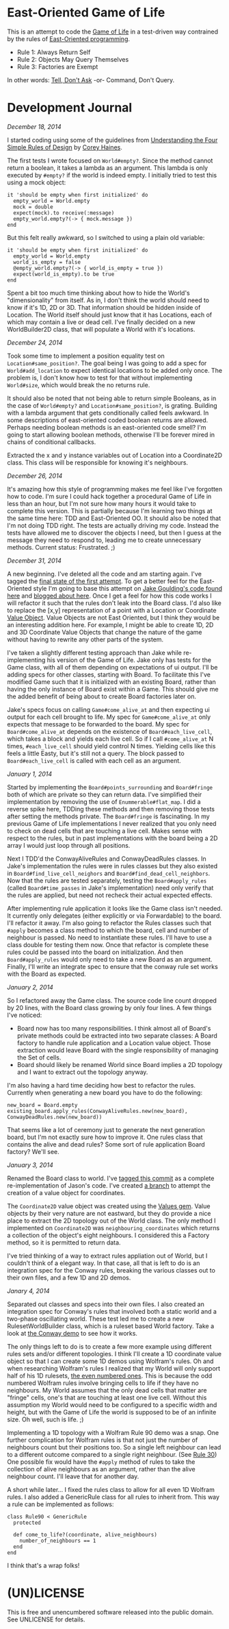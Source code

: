 # East-Oriented Game of Life

This is an attempt to code the [Game of Life](https://en.wikipedia.org/wiki/Conway%27s_Game_of_Life) in a test-driven way contrained by the rules of [East-Oriented programming](http://www.confreaks.com/videos/4825-RubyConf2014-eastward-ho-a-clear-path-through-ruby-with-oo).

* Rule 1: Always Return Self
* Rule 2: Objects May Query Themselves
* Rule 3: Factories are Exempt

In other words: [Tell, Don't Ask](http://c2.com/cgi/wiki?TellDontAsk) -or- Command, Don't Query.

# Development Journal

*December 18, 2014*

I started coding using some of the guidelines from [Understanding the Four Simple Rules of Design](https://leanpub.com/4rulesofsimpledesign) by [Corey Haines](https://twitter.com/coreyhaines).

The first tests I wrote focused on `World#empty?`. Since the method cannot return a boolean, it takes a lambda as an argument. This lambda is only executed by `#empty?` if the world is indeed empty. I initially tried to test this using a mock object:

    it 'should be empty when first initialized' do
      empty_world = World.empty
      mock = double
      expect(mock).to receive(:message)
      empty_world.empty?(-> { mock.message })
    end

But this felt really awkward, so I switched to using a plain old variable:

    it 'should be empty when first initialized' do
      empty_world = World.empty
      world_is_empty = false
      @empty_world.empty?(-> { world_is_empty = true })
      expect(world_is_empty).to be true
    end

Spent a bit too much time thinking about how to hide the World's "dimensionality" from itself. As in, I don't think the world should need to know if it's 1D, 2D or 3D. That information should be hidden inside of Location. The World itself should just know that it has Locations, each of which may contain a live or dead cell. I've finally decided on a new WorldBuilder2D class, that will populate a World with it's locations.

*December 24, 2014*

Took some time to implement a position equality test on `Location#same_position?`. The goal being I was going to add a spec for `World#add_location` to expect identical locations to be added only once. The problem is, I don't know how to test for that without implementing `World#size`, which would break the no returns rule.

It should also be noted that not being able to return simple Booleans, as in the case of `World#empty?` and `Location#same_position?`, is grating. Building with a lambda argument that gets conditionally called feels awkward. In some descriptions of east-oriented coded boolean returns are allowed. Perhaps needing boolean methods is an east-oriented code smell? I'm going to start allowing boolean methods, otherwise I'll be forever mired in chains of conditional callbacks.

Extracted the x and y instance variables out of Location into a Coordinate2D class. This class will be responsible for knowing it's neighbours.

*December 26, 2014*

It's amazing how this style of programming makes me feel like I've forgotten how to code. I'm sure I could hack together a procedural Game of Life in less than an hour, but I'm not sure how many hours it would take to complete this version. This is partially because I'm learning two things at the same time here: TDD and East-Oriented OO. It should also be noted that I'm not doing TDD right. The tests are actually driving my code. Instead the tests have allowed me to discover the objects I need, but then I guess at the message they need to respond to, leading me to create unnecessary methods. Current status: Frustrated. ;)

*December 31, 2014*

A new beginning. I've deleted all the code and am starting again. I've tagged the [final state of the first attempt](https://github.com/stungeye/East-Oriented-Game-of-Life/tree/before_restart). To get a better feel for the East-Oriented style I'm going to base this attempt on [Jake Goulding's code found here](https://github.com/shepmaster/gdcr-no-return-values) and [blogged about here](http://jakegoulding.com/blog/2012/12/13/conways-game-of-life-without-return-values/). Once I get a feel for how this code works I will refactor it such that the rules don't leak into the Board class. I'd also like to replace the [x,y] representation of a point with a Location or Coordinate [Value Object](http://martinfowler.com/bliki/ValueObject.html). Value Objects are not East Oriented, but I think they would be an interesting addition here. For example, I might be able to create 1D, 2D and 3D Coordinate Value Objects that change the nature of the game without having to rewrite any other parts of the system.

I've taken a slightly different testing approach than Jake while re-implementing his version of the Game of Life. Jake only has tests for the Game class, with all of them depending on expectations of ui output. I'll be adding specs for other classes, starting with Board. To facilitate this I've modified Game such that it is initialized with an existing Board, rather than having the only instance of Board exist within a Game. This should give me the added benefit of being about to create Board factories later on.

Jake's specs focus on calling `Game#come_alive_at` and then expecting ui output for each cell brought to life. My spec for `Game#come_alive_at` only expects that message to be forwarded to the board. My spec for `Board#come_alive_at` depends on the existence of `Board#each_live_cell`, which takes a block and yields each live cell. So if I call `#come_alive_at` N times, `#each_live_cell` should yield control N times. Yielding cells like this feels a little Easty, but it's still not a query. The block passed to `Board#each_live_cell` is called with each cell as an argument.

*January 1, 2014*

Started by implementing the `Board#points_surrounding` and `Board#fringe` both of which are private so they can return data. I've simplified their implementation by removing the use of `Enummerable#flat_map`. I did a reverse spike here, TDDing these methods and then removing those tests after setting the methods private. The `Board#fringe` is fascinating. In my previous Game of Life implementations I never realized that you only need to check on dead cells that are touching a live cell. Makes sense with respect to the rules, but in past implementations with the board being a 2D array I would just loop through all positions.

Next I TDD'd the ConwayAliveRules and ConwayDeadRules classes. In Jake's implementation the rules were in rules classes but they also existed in `Board#find_live_cell_neighors` and `Board#find_dead_cell_neighbors`. Now that the rules are tested separately, testing the `Board#apply_rules` (called `Board#time_passes` in Jake's implementation) need only verify that the rules are applied, but need not recheck their actual expected effects.

After implementing rule application it looks like the Game class isn't needed. It currently only delegates (either explicitly or via Forwardable) to the board. I'll refactor it away. I'm also going to refactor the Rules classes such that `#apply` becomes a class method to which the board, cell and number of neighbour is passed. No need to instantiate these rules. I'll have to use a class double for testing them now. Once that refactor is complete these rules could be passed into the board on initialization. And then `Board#apply_rules` would only need to take a new Board as an argument. Finally, I'll write an integrate spec to ensure that the conway rule set works with the Board as expected.

*January 2, 2014*

So I refactored away the Game class. The source code line count dropped by 20 lines, with the Board class growing by only four lines. A few things I've noticed:

* Board now has too many responsibilities. I think almost all of Board's private methods could be extracted into two separate classes: A Board factory to handle rule application and a Location value object. Those extraction would leave Board with the single responsibility of managing the Set of cells.
* Board should likely be renamed World since Board implies a 2D topology and I want to extract out the topology anyway.

I'm also having a hard time deciding how best to refactor the rules. Currently when generating a new board you have to do the following:

    new_board = Board.empty
    existing_board.apply_rules(ConwayAliveRules.new(new_board), ConwayDeadRules.new(new_board))

That seems like a lot of ceremony just to generate the next generation board, but I'm not exactly sure how to improve it. One rules class that contains the alive and dead rules? Some sort of rule application Board factory? We'll see.

*January 3, 2014*

Renamed the Board class to world. I've [tagged this commit](https://github.com/stungeye/East-Oriented-Game-of-Life/tree/reimplementation_complete) as a complete re-implementation of Jason's code. I've created [a branch](https://github.com/stungeye/East-Oriented-Game-of-Life/tree/value_object) to attempt the creation of a value object for coordinates.

The `Coordinate2D` value object was created using the [Values gem](https://github.com/tcrayford/Values). Value objects by their very nature are not eastward, but they do provide a nice place to extract the 2D topology out of the World class. The only method I implemented on `Coordinate2D` was `neighbouring_coordinates` which returns a collection of the object's eight neighbours. I considered this a Factory method, so it is permitted to return data.

I've tried thinking of a way to extract rules appliation out of World, but I couldn't think of a elegant way. In that case, all that is left to do is an integration spec for the Conway rules, breaking the various classes out to their own files, and a few 1D and 2D demos.

*Janary 4, 2014*

Separated out classes and specs into their own files. I also created an integration spec for Conway's rules that involved both a static world and a two-phase oscillating world. These test led me to create a new RulesetWorldBuilder class, which is a ruleset based World factory. Take a look at [the Conway demo](https://github.com/stungeye/East-Oriented-Game-of-Life/blob/master/examples/conway_demo.rb) to see how it works.

The only things left to do is to create a few more example using different rules sets and/or different topologies. I think I'll create a 1D coordinate value object so that I can create some 1D demos using Wolfram's rules. Oh and when researching Wolfram's rules I realized that my World will only support half of his 1D rulesets, [the even numbered ones](https://en.wikipedia.org/wiki/Elementary_cellular_automaton#Single_1_histories). This is because the odd numbered Wolfram rules involve bringing cells to life if they have no neighbours. My World assumes that the only dead cells that matter are "fringe" cells, one's that are touching at least one live cell. Without this assumption my World would need to be configured to a specific width and height, but with the Game of Life the world is supposed to be of an infinite size. Oh well, such is life. ;)

Implementing a 1D topology with a Wolfram Rule 90 demo was a snap. One further complication for Wolfram rules is that not just the number of neighbours count but their positions too. So a single left neighbour can lead to a different outcome compared to a single right neighbour. (See [Rule 30](https://en.wikipedia.org/wiki/Rule_30)) One possible fix would have the `#apply` method of rules to take the collection of alive neighbours as an argument, rather than the alive neighbour count. I'll leave that for another day.

A short while later... I fixed the rules class to allow for all even 1D Wolfram rules. I also added a GenericRule class for all rules to inherit from. This way a rule can be implemented as follows:

    class Rule90 < GenericRule
      protected

      def come_to_life?(coordinate, alive_neighbours)
        number_of_neighbours == 1
      end
    end

I think that's a wrap folks!

# (UN)LICENSE

This is free and unencumbered software released into the public domain. See UNLICENSE for details.
